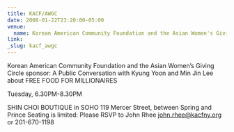 ```yaml
---
title: KACF/AWGC
date: 2008-01-22T23:20:00-05:00
venue:
  name: Korean American Community Foundation and the Asian Women's Giving Circle, NEW YORK
link:
_slug: kacf_awgc
---
```


Korean American Community Foundation and the Asian Women’s Giving Circle sponsor:
A Public Conversation with Kyung Yoon and Min Jin Lee about FREE FOOD FOR MILLIONAIRES

Tuesday, 6.30PM-8.30PM

SHIN CHOI BOUTIQUE in SOHO
119 Mercer Street, between Spring and Prince
Seating is limited: Please RSVP to John Rhee
john.rhee@kacfny.org or 201-670-1198
